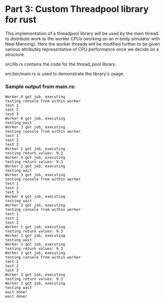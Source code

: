 # Part 3: Custom Threadpool library for rust

This implementation of a threadpool library will be used by the main thread to distribute work to the worker CPUs (working on an n-body simulator with Neal Manning). Here the worker threads will be modified further to be given various attributes representative of CPU performance once we decide on a structure.

src/lib.rs contains the code for the thread_pool library.

src/bin/main.rs is used to demonstrate the library's usage.

### Sample output from main.rs:
    Worker 0 got job, executing
    testing console from within worker
    test 1
    test 2
    test 3
    Worker 0 got job, executing
    testing wait
    Worker 3 got job, executing
    testing console from within worker
    test 1
    test 2
    test 3
    Worker 1 got job, executing
    testing return values: 9.3
    Worker 4 got job, executing
    testing return values: 9.3
    Worker 2 got job, executing
    testing wait
    Worker 3 got job, executing
    testing console from within worker
    test 1
    test 2
    test 3
    Worker 4 got job, executing
    testing wait
    Worker 3 got job, executing
    testing console from within worker
    test 1
    test 2
    test 3
    Worker 1 got job, executing
    testing return values: 9.3
    Worker 1 got job, executing
    testing wait
    Worker 3 got job, executing
    testing return values: 9.3
    Worker 3 got job, executing
    testing console from within worker
    test 1
    test 2
    test 3
    Worker 3 got job, executing
    testing return values: 9.3
    Worker 3 got job, executing
    testing wait
    wait done!
    wait done!
